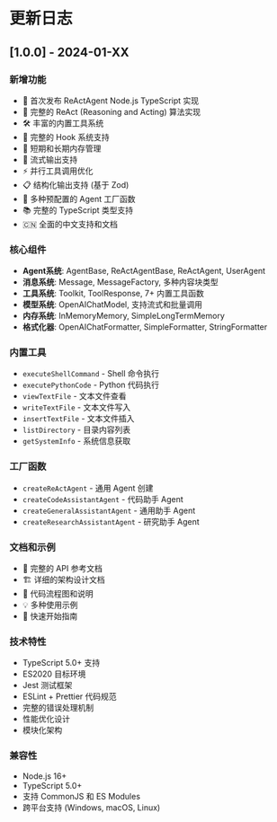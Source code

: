 # 更新日志

## [1.0.0] - 2024-01-XX

### 新增功能
- 🎉 首次发布 ReActAgent Node.js TypeScript 实现
- 🤖 完整的 ReAct (Reasoning and Acting) 算法实现
- 🛠️ 丰富的内置工具系统
- 🔄 完整的 Hook 系统支持
- 💾 短期和长期内存管理
- 🌊 流式输出支持
- ⚡ 并行工具调用优化
- 📋 结构化输出支持 (基于 Zod)
- 🎯 多种预配置的 Agent 工厂函数
- 📚 完整的 TypeScript 类型支持
- 🇨🇳 全面的中文支持和文档

### 核心组件
- **Agent系统**: AgentBase, ReActAgentBase, ReActAgent, UserAgent
- **消息系统**: Message, MessageFactory, 多种内容块类型
- **工具系统**: Toolkit, ToolResponse, 7+ 内置工具函数
- **模型系统**: OpenAIChatModel, 支持流式和批量调用
- **内存系统**: InMemoryMemory, SimpleLongTermMemory
- **格式化器**: OpenAIChatFormatter, SimpleFormatter, StringFormatter

### 内置工具
- `executeShellCommand` - Shell 命令执行
- `executePythonCode` - Python 代码执行
- `viewTextFile` - 文本文件查看
- `writeTextFile` - 文本文件写入
- `insertTextFile` - 文本文件插入
- `listDirectory` - 目录内容列表
- `getSystemInfo` - 系统信息获取

### 工厂函数
- `createReActAgent` - 通用 Agent 创建
- `createCodeAssistantAgent` - 代码助手 Agent
- `createGeneralAssistantAgent` - 通用助手 Agent
- `createResearchAssistantAgent` - 研究助手 Agent

### 文档和示例
- 📖 完整的 API 参考文档
- 🏗️ 详细的架构设计文档
- 🔄 代码流程图和说明
- 💡 多种使用示例
- 🚀 快速开始指南

### 技术特性
- TypeScript 5.0+ 支持
- ES2020 目标环境
- Jest 测试框架
- ESLint + Prettier 代码规范
- 完整的错误处理机制
- 性能优化设计
- 模块化架构

### 兼容性
- Node.js 16+
- TypeScript 5.0+
- 支持 CommonJS 和 ES Modules
- 跨平台支持 (Windows, macOS, Linux)





